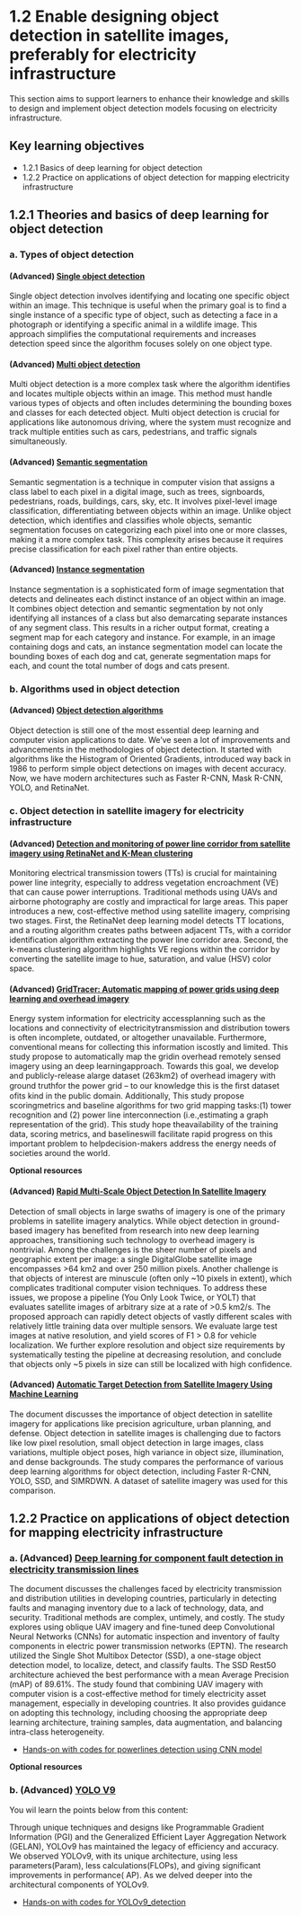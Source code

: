 # 1.2 Enable designing object detection in satellite images, preferably for electricity infrastructure
This section aims to support learners to enhance their knowledge and skills to design and implement object detection models focusing on electricity infrastructure. 

## Key learning objectives
 - 1.2.1 Basics of deep learning for object detection
 - 1.2.2 Practice on applications of object detection for mapping electricity infrastructure

## 1.2.1 Theories and basics of deep learning for object detection
### a. Types of object detection

#### (Advanced) [Single object detection](https://chatgpt.com/share/d4293ec0-fe80-4804-bf2a-f3b452875925)
Single object detection involves identifying and locating one specific object within an image. This technique is useful when the primary goal is to find a single instance of a specific type of object, such as detecting a face in a photograph or identifying a specific animal in a wildlife image. This approach simplifies the computational requirements and increases detection speed since the algorithm focuses solely on one object type.

#### (Advanced) [Multi object detection](https://chatgpt.com/share/d4293ec0-fe80-4804-bf2a-f3b452875925)
Multi object detection is a more complex task where the algorithm identifies and locates multiple objects within an image. This method must handle various types of objects and often includes determining the bounding boxes and classes for each detected object. Multi object detection is crucial for applications like autonomous driving, where the system must recognize and track multiple entities such as cars, pedestrians, and traffic signals simultaneously.

#### (Advanced) [Semantic segmentation](https://blog.roboflow.com/difference-semantic-segmentation-instance-segmentation/#what-is-image-segmentation)
Semantic segmentation is a technique in computer vision that assigns a class label to each pixel in a digital image, such as trees, signboards, pedestrians, roads, buildings, cars, sky, etc. It involves pixel-level image classification, differentiating between objects within an image. Unlike object detection, which identifies and classifies whole objects, semantic segmentation focuses on categorizing each pixel into one or more classes, making it a more complex task. This complexity arises because it requires precise classification for each pixel rather than entire objects.

#### (Advanced) [Instance segmentation](https://blog.roboflow.com/difference-semantic-segmentation-instance-segmentation/#what-is-image-segmentation)
Instance segmentation is a sophisticated form of image segmentation that detects and delineates each distinct instance of an object within an image. It combines object detection and semantic segmentation by not only identifying all instances of a class but also demarcating separate instances of any segment class. This results in a richer output format, creating a segment map for each category and instance. For example, in an image containing dogs and cats, an instance segmentation model can locate the bounding boxes of each dog and cat, generate segmentation maps for each, and count the total number of dogs and cats present.

### b. Algorithms used in object detection
#### (Advanced) [Object detection algorithms](https://neptune.ai/blog/object-detection-algorithms-and-libraries)

Object detection is still one of the most essential deep learning and computer vision applications to date. We’ve seen a lot of improvements and advancements in the methodologies of object detection. It started with algorithms like the Histogram of Oriented Gradients, introduced way back in 1986 to perform simple object detections on images with decent accuracy. Now, we have modern architectures such as Faster R-CNN, Mask R-CNN, YOLO, and RetinaNet.

<!--
Since the popularization of deep learning in the early 2010s, there’s been a continuous progression and improvement in the quality of algorithms used to solve object detection. We’re going to explore the most popular algorithms while understanding their working theory.

 - Region-based Convolutional Neural Networks (R-CNN)
Region-based convolutional neural networks (R-CNN) improve object detection over previous methods like HOG and SIFT by focusing on extracting the most essential features, typically around 2000 features, using selective features. The selective search algorithm helps identify significant regional proposals by generating multiple sub-segmentations of an image and selecting candidate entries. This algorithm employs a greedy approach to iteratively combine smaller segments into larger, suitable ones. After completing the selective search, features are extracted, and appropriate predictions are made using convolutional neural networks, which output an n-dimensional feature vector (2048 or 4096). Finally, R-CNNs use a classification model for prediction tasks and a regression model to refine bounding box classifications for the proposed regions.

 - Faster R-CNN
While the R-CNN model achieved desirable results in object detection, it suffered from significant speed issues. To address this, the Fast R-CNN was introduced, which processes the entire image through a pre-trained Convolutional Neural Network (CNN) instead of individual sub-segments. This method uses Region of Interest (RoI) pooling to combine inputs from the pre-trained model and selective search algorithm, providing a fully connected layer output. However, further improvements were needed, leading to the development of the Faster R-CNN.
Faster R-CNN is a significant advancement, improving performance speed by replacing the selective search algorithm with a Region Proposal Network (RPN). The RPN scans the image at different scales and aspect ratios to generate effective region proposals, drastically reducing computation time to about 10 milliseconds per image. This network includes convolutional layers that produce feature maps for each pixel, using multiple anchor boxes of varying sizes and ratios to predict binary classes and generate bounding boxes. The results undergo non-maximum suppression to eliminate redundant data, and the refined output is processed similarly to Fast R-CNN.

 - Mask R-CNN
Mask R-CNN is a deep learning model that extends the Faster R-CNN architecture by integrating object detection with instance segmentation. Its key innovation is the addition of a "mask head" branch that performs pixel-wise instance segmentation, generating precise segmentation masks for each detected object. This allows for detailed and accurate pixel-level boundaries. Mask R-CNN includes two critical enhancements: ROIAlign and Feature Pyramid Network (FPN). ROIAlign uses bilinear interpolation during pooling to address misalignment issues, capturing accurate spatial information and improving segmentation accuracy, especially for small objects. FPN constructs a multi-scale feature pyramid, incorporating features from different scales to enhance object detection and segmentation across various object sizes by providing a comprehensive understanding of object context.

 - Single Shot Detector
The Single Shot MultiBox Detector (SSD) is one of the fastest methods for real-time object detection, addressing the speed limitations of Faster R-CNN. While Faster R-CNN achieves high prediction accuracy, it operates at around 7 frames per second, which is insufficient for real-time applications. SSD significantly improves this rate, achieving almost five times more frames per second by eliminating the region proposal network and using multi-scale features and default boxes instead.

The SSD architecture consists of three main components. The first stage is feature extraction, where crucial feature maps are selected using fully convolutional layers. The second stage involves detection heads, also composed of fully convolutional networks, which create bounding boxes for the feature maps without focusing on semantic meaning. The final stage involves non-maximum suppression to reduce errors from repeated bounding boxes, ensuring accurate and efficient object detection.

 - YOLO
You Only Look Once (YOLO) is one of the most popular object detection algorithms known for its high speed and accuracy. It is often the first result in searches for object detection algorithms due to its effectiveness. YOLO achieves its performance through three key techniques. First, it uses residual blocks, specifically 7x7 blocks, to divide the image into grids, with each grid serving as a central point for making predictions. Second, it generates bounding boxes from these central points, handling the complexity of separating these boxes for each prediction. Third, it employs the Intersection over Union (IoU) method to calculate the best bounding boxes for object detection tasks. The combination of these techniques allows YOLO to perform object detection quickly and accurately compared to other algorithms.

 - RetinaNet
Introduced in 2017, the RetinaNet model became a leading single-shot object detection algorithm, outperforming popular models like YOLO v2 and SSD in accuracy while maintaining comparable speed and competing with the R-CNN family. Its widespread use in satellite imagery detection is due to its effective design that addresses issues in previous single-shot detectors. RetinaNet replaces cross-entropy loss with focal loss to handle class imbalance problems, combining the ResNet-101 backbone, a Feature Pyramid Network (FPN), and focal loss. The FPN merges semantic-rich features from lower-resolution images with semantically weaker features from higher resolutions, resulting in efficient and accurate object detection. The model produces both classification and regression outputs, with the classification network making multi-class predictions and the regression network predicting bounding boxes for classified entities.
-->

### c. Object detection in satellite imagery for electricity infrastructure
#### (Advanced) [Detection and monitoring of power line corridor from satellite imagery using RetinaNet and K-Mean clustering](https://www.researchgate.net/publication/354051793_Detection_and_Monitoring_of_Power_Line_Corridor_From_Satellite_Imagery_Using_RetinaNet_and_K-Mean_Clustering )
Monitoring electrical transmission towers (TTs) is crucial for maintaining power line integrity, especially to address vegetation encroachment (VE) that can cause power interruptions. Traditional methods using UAVs and airborne photography are costly and impractical for large areas. This paper introduces a new, cost-effective method using satellite imagery, comprising two stages. First, the RetinaNet deep learning model detects TT locations, and a routing algorithm creates paths between adjacent TTs, with a corridor identification algorithm extracting the power line corridor area. Second, the k-means clustering algorithm highlights VE regions within the corridor by converting the satellite image to hue, saturation, and value (HSV) color space.

#### (Advanced) [GridTracer: Automatic mapping of power grids using deep learning and overhead imagery](https://www.researchgate.net/publication/355869700_GridTracer_Automatic_Mapping_of_Power_Grids_Using_Deep_Learning_and_Overhead_Imagery)
Energy system information for electricity accessplanning such as the locations and connectivity of electricitytransmission and distribution towers is often incomplete, outdated, or altogether unavailable. Furthermore, conventional means for collecting this information iscostly and limited. This study propose to automatically map the gridin overhead remotely sensed imagery using an deep learningapproach. Towards this goal, we develop and publicly-release alarge dataset (263km2) of overhead imagery with ground truthfor the power grid – to our knowledge this is the ﬁrst dataset ofits kind in the public domain. Additionally, This study propose scoringmetrics and baseline algorithms for two grid mapping tasks:(1) tower recognition and (2) power line interconnection (i.e.,estimating a graph representation of the grid). This study hope theavailability of the training data, scoring metrics, and baselineswill facilitate rapid progress on this important problem to helpdecision-makers address the energy needs of societies around the world.

**Optional resources**

#### (Advanced) [Rapid Multi-Scale Object Detection In Satellite Imagery](https://arxiv.org/abs/1805.09512)
Detection of small objects in large swaths of imagery is one of the primary problems in satellite imagery analytics. While object detection in ground-based imagery has benefited from research into new deep learning approaches, transitioning such technology to overhead imagery is nontrivial. Among the challenges is the sheer number of pixels and geographic extent per image: a single DigitalGlobe satellite image encompasses >64 km2 and over 250 million pixels. Another challenge is that objects of interest are minuscule (often only ~10 pixels in extent), which complicates traditional computer vision techniques. To address these issues, we propose a pipeline (You Only Look Twice, or YOLT) that evaluates satellite images of arbitrary size at a rate of >0.5 km2/s. The proposed approach can rapidly detect objects of vastly different scales with relatively little training data over multiple sensors. We evaluate large test images at native resolution, and yield scores of F1 > 0.8 for vehicle localization. We further explore resolution and object size requirements by systematically testing the pipeline at decreasing resolution, and conclude that objects only ~5 pixels in size can still be localized with high confidence.

#### (Advanced) [Automatic Target Detection from Satellite Imagery Using Machine Learning](https://www.mdpi.com/1424-8220/22/3/1147)
The document discusses the importance of object detection in satellite imagery for applications like precision agriculture, urban planning, and defense. Object detection in satellite images is challenging due to factors like low pixel resolution, small object detection in large images, class variations, multiple object poses, high variance in object size, illumination, and dense backgrounds. The study compares the performance of various deep learning algorithms for object detection, including Faster R-CNN, YOLO, SSD, and SIMRDWN. A dataset of satellite imagery was used for this comparison.

## 1.2.2 Practice on applications of object detection for mapping electricity infrastructure
### a. (Advanced) [Deep learning for component fault detection in electricity transmission lines](https://journalofbigdata.springeropen.com/articles/10.1186/s40537-022-00630-2)
The document discusses the challenges faced by electricity transmission and distribution utilities in developing countries, particularly in detecting faults and managing inventory due to a lack of technology, data, and security. Traditional methods are complex, untimely, and costly. The study explores using oblique UAV imagery and fine-tuned deep Convolutional Neural Networks (CNNs) for automatic inspection and inventory of faulty components in electric power transmission networks (EPTN). The research utilized the Single Shot Multibox Detector (SSD), a one-stage object detection model, to localize, detect, and classify faults. The SSD Rest50 architecture achieved the best performance with a mean Average Precision (mAP) of 89.61%. The study found that combining UAV imagery with computer vision is a cost-effective method for timely electricity asset management, especially in developing countries. It also provides guidance on adopting this technology, including choosing the appropriate deep learning architecture, training samples, data augmentation, and balancing intra-class heterogeneity.

-  [Hands-on with codes for powerlines detection using CNN model](code/1.2.1power-lines-detection.ipynb)

**Optional resources**

### b. (Advanced) [YOLO V9](https://learnopencv.com/yolov9-advancing-the-yolo-legacy/#aioseo-what-is-yolov9)

You wil learn the points below from this content:

Through unique techniques and designs like Programmable Gradient Information (PGI) and the Generalized Efficient Layer Aggregation Network (GELAN), YOLOv9 has maintained the legacy of efficiency and accuracy. We observed YOLOv9, with its unique architecture, using less parameters(Param), less calculations(FLOPs), and giving significant improvements in performance( AP). As we delved deeper into the architectural components of YOLOv9.

<!--
YOLOv9, released on February 21, 2024, by Chien-Yao Wang and colleagues, is the latest iteration in the YOLO series, building on advancements made in YOLOv7. While YOLOv7 optimized the training process with a trainable bag-of-freebies to enhance detection accuracy without increasing inference cost, it did not address the information bottleneck problem caused by downscaling operations that dilute important input data. To overcome this, YOLOv9 introduces two innovative techniques: Programmable Gradient Information (PGI) and the Generalized Efficient Layer Aggregation Network (GELAN). These techniques directly tackle the information bottleneck issue, improving both the accuracy and efficiency of object detection, making YOLOv9 more effective, especially for smaller model architectures crucial for real-time applications.

Thus, using YOLOv9 to map electrical infrastructure is interesting due to several key factors:

 - Enhanced Accuracy and Efficiency: YOLOv9 incorporates innovative techniques. This leads to higher accuracy and efficiency in object detection, making it highly effective for identifying and mapping electrical infrastructure components such as transmission towers and vegetation encroachment from satellite imagery.
 - Real-time Monitoring: The YOLO series, known for its real-time object detection capabilities, ensures quick processing and analysis of large-scale satellite images. This is crucial for timely maintenance and monitoring of power lines, helping to prevent potential outages and improve overall infrastructure reliability.
 - Cost-effectiveness: Traditional methods like UAVs and airborne photography are expensive and impractical for wide-area monitoring. YOLOv9, with its ability to process satellite images efficiently, provides a cost-effective alternative for continuous and extensive monitoring.
 - Scalability and Flexibility: YOLOv9's architecture is designed to handle various object sizes and complexities, making it adaptable for different aspects of electrical infrastructure monitoring. This includes detecting different types of equipment and environmental factors that could impact the infrastructure.
 - Advanced Feature Extraction: YOLOv9's use of deep learning allows for detailed feature extraction and analysis, which is essential for accurately mapping and maintaining intricate electrical grids. This advanced capability helps in better decision-making and planning for infrastructure development and  maintenance.

Overall, the integration of YOLOv9 into the mapping of electrical infrastructure offers a blend of precision, speed, and cost savings, making it a compelling choice for modern power grid management.
-->

 - [Hands-on with codes for YOLOv9_detection](code/1.2.2YOLOv9_detection.ipynb)


```python

```
